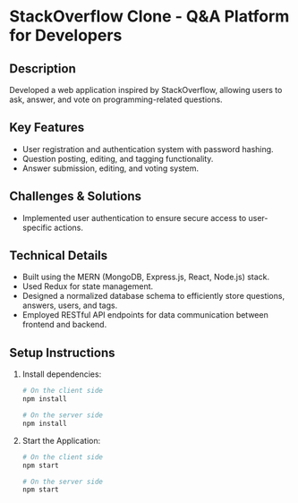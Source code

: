 # StackOverflow Clone - Q&A Platform for Developers

## Description
Developed a web application inspired by StackOverflow, allowing users to ask, answer, and vote on programming-related questions.

## Key Features
- User registration and authentication system with password hashing.
- Question posting, editing, and tagging functionality.
- Answer submission, editing, and voting system.

## Challenges & Solutions
- Implemented user authentication to ensure secure access to user-specific actions.

## Technical Details
- Built using the MERN (MongoDB, Express.js, React, Node.js) stack.
- Used Redux for state management.
- Designed a normalized database schema to efficiently store questions, answers, users, and tags.
- Employed RESTful API endpoints for data communication between frontend and backend.

## Setup Instructions

1. Install dependencies:
   ```bash
   # On the client side
   npm install

   # On the server side
   npm install
2. Start the Application:
   ```bash
   # On the client side
   npm start

   # On the server side
   npm start
   
